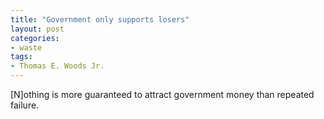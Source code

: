 ```yaml
---
title: "Government only supports losers"
layout: post
categories:
- waste
tags:
- Thomas E. Woods Jr.
---
```


[N]othing is more guaranteed to attract government money than repeated failure.